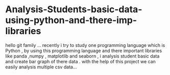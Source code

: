 # Analysis-Students-basic-data-using-python-and-there-imp-libraries
hello git family ... recently i try to study one programming language which is Python ,  by using  this  programming language  and there important libraries like panda  ,numpy , matplotlib and seaborn , i analysis student basic data  and create  bar graph of there  data   . with the help of this  project we can easily analysis multiple csv data...
